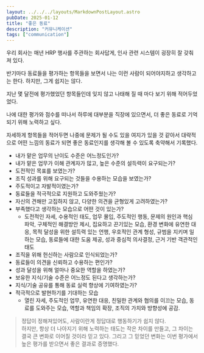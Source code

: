```yaml
---
layout: ../../../layouts/MarkdownPostLayout.astro
pubDate: 2025-01-12
title: "좋은 동료"
description: "커뮤니케이션"
tags: ["communication"]
---
```


우리 회사는 매년 HRP 행사를 주관하는 회사답게, 인사 관련 시스템이 굉장히 잘 갖춰져 있다.

반기마다 동료들을 평가하는 항목들을 보면서 나는 이런 사람이 되어야지하고 생각하고는 한다. 하지만, 그게 쉽지는 않다.

지난 몇 달전에 평가했었던 항목들인데 잊지 않고 나태해 질 때 마다 보기 위해 적어두었었다.

나에 대한 평가와 점수를 떠나서 하루에 대부분을 직장에 있으면서, 더 좋은 동료로 기억되기 위해 노력하고 싶다.

자세하게 항목들을 적어두면 나중에 문제가 될 수도 있을 여지가 있을 것 같아서 대략적으로 어떤 느낌의 동료가 되면 좋은 동료인지를 생각해 볼 수 있도록 축약해서 기록했다.

- 내가 맡은 업무의 난이도 수준은 어느정도인가?
- 내가 맡은 업무가 이해 관계자가 많고, 높은 수준의 설득력이 요구되는가?
- 도전적인 목표를 보였는가?
- 조직 성과를 위해 요구되는 것들을 수용하는 모습을 보였는가?
- 주도적이고 자발적이였는가?
- 동료들을 적극적으로 지원하고 도와주웠는가?
- 자신의 견해만 고집하지 않고, 다양한 의견을 균형있게 고려하였는가?
- 부족했다고 생각하는 모습으로 어떤 것이 있는가?
  - 도전적인 자세, 수용적인 태도, 업무 몰입, 주도적인 행동, 문제의 원인과 핵심 파악, 구체적인 해결방안 제시, 집요하고 끈기있는 모습, 환경 변화에 유연한 대응, 목적 달성을 위한 설득력 있는 언행, 우호적인 관계 형성, 규범을 지키며 일하는 모습, 동료들에 대한 도움 제공, 성과 중심적 의사결정, 근거 기반 객관적인 태도
- 조직을 위해 헌신하는 사람으로 인식되었는가?
- 동료들이 의견을 신뢰하고 수용하는 편인가?
- 성과 달성을 위해 얼마나 중요한 역할을 하였는가?
- 보유한 지식/기술 수준은 어느정도 된다고 생각하는가?
- 지식/기술 공유를 통해 동료 실력 향상에 기여하였는가?
- 적극적으로 발현하기를 기대하는 모습
  - 열린 자세, 주도적인 업무, 유연한 대응, 친밀한 관계와 협의를 이끄는 모습, 동료를 도와주는 모습, 역할과 책임의 확장, 조직의 가치와 방향성에 공감.

> 정답이 정해져있어도, 사람이란게 정답대로 행동하기가 쉽지 않다.  
> 하지만, 항상 더 나아지기 위해 노력하는 태도는 작은 차이를 만들고, 그 차이는 결국 큰 변화로 이어질 것이라 믿고 있다.
> 그리고 그 믿었던 변화는 이번 평가에서 높은 평가를 받으면서 좋은 결과로 증명했다.

